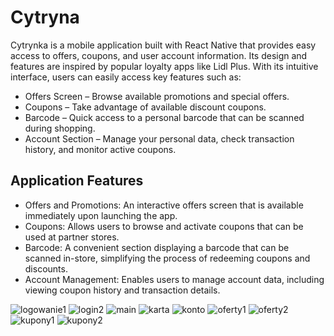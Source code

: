 # Cytryna
Cytrynka is a mobile application built with React Native that provides easy access to offers, coupons, and user account information. Its design and features are inspired by popular loyalty apps like Lidl Plus. With its intuitive interface, users can easily access key features such as:

- Offers Screen – Browse available promotions and special offers.
- Coupons – Take advantage of available discount coupons.
- Barcode – Quick access to a personal barcode that can be scanned during shopping.
- Account Section – Manage your personal data, check transaction history, and monitor active coupons.
## Application Features
- Offers and Promotions: An interactive offers screen that is available immediately upon launching the app.
- Coupons: Allows users to browse and activate coupons that can be used at partner stores.
- Barcode: A convenient section displaying a barcode that can be scanned in-store, simplifying the process of redeeming coupons and discounts.
- Account Management: Enables users to manage account data, including viewing coupon history and transaction details.

![logowanie1](https://github.com/user-attachments/assets/7b7dc17b-e231-44ed-b916-c22c51e1a0dc)
![login2](https://github.com/user-attachments/assets/56025d85-c0fd-41f1-95b3-6bf6ee0e156e)
![main](https://github.com/user-attachments/assets/638708ff-c502-485c-8708-3de044912f50)
![karta](https://github.com/user-attachments/assets/223bf130-f3ab-4d24-90be-ecd37aa348a7)
![konto](https://github.com/user-attachments/assets/183691e7-3414-44bd-a964-c5f10bd7e97c)
![oferty1](https://github.com/user-attachments/assets/d2594e1e-8bc3-43b7-abab-0fb4a9e85f32)
![oferty2](https://github.com/user-attachments/assets/ee179b99-53d5-4280-a41e-5d055471fc52)
![kupony1](https://github.com/user-attachments/assets/e8f478c4-989c-4cc8-a19a-8c3c0ef9c1fd)
![kupony2](https://github.com/user-attachments/assets/6b888429-4fb5-471a-9668-69a9651ee7f3)
